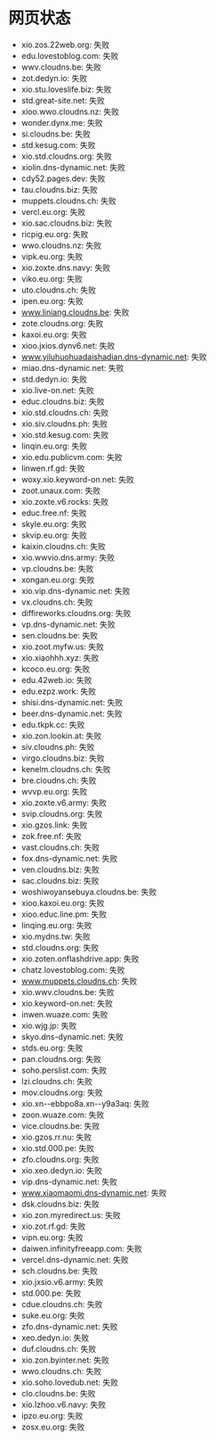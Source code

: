 # 网页状态
- xio.zos.22web.org: 失败
- edu.lovestoblog.com: 失败
- wwv.cloudns.be: 失败
- zot.dedyn.io: 失败
- xio.stu.loveslife.biz: 失败
- std.great-site.net: 失败
- xioo.wwo.cloudns.nz: 失败
- wonder.dynx.me: 失败
- si.cloudns.be: 失败
- std.kesug.com: 失败
- xio.std.cloudns.org: 失败
- xiolin.dns-dynamic.net: 失败
- cdy52.pages.dev: 失败
- tau.cloudns.biz: 失败
- muppets.cloudns.ch: 失败
- vercl.eu.org: 失败
- xio.sac.cloudns.biz: 失败
- ricpig.eu.org: 失败
- wwo.cloudns.nz: 失败
- vipk.eu.org: 失败
- xio.zoxte.dns.navy: 失败
- viko.eu.org: 失败
- uto.cloudns.ch: 失败
- ipen.eu.org: 失败
- www.liniang.cloudns.be: 失败
- zote.cloudns.org: 失败
- kaxoi.eu.org: 失败
- xioo.jxios.dynv6.net: 失败
- www.yiluhuohuadaishadian.dns-dynamic.net: 失败
- miao.dns-dynamic.net: 失败
- std.dedyn.io: 失败
- xio.live-on.net: 失败
- educ.cloudns.biz: 失败
- xio.std.cloudns.ch: 失败
- xio.siv.cloudns.ph: 失败
- xio.std.kesug.com: 失败
- linqin.eu.org: 失败
- xio.edu.publicvm.com: 失败
- linwen.rf.gd: 失败
- woxy.xio.keyword-on.net: 失败
- zoot.unaux.com: 失败
- xio.zoxte.v6.rocks: 失败
- educ.free.nf: 失败
- skyle.eu.org: 失败
- skvip.eu.org: 失败
- kaixin.cloudns.ch: 失败
- xio.wwvio.dns.army: 失败
- vp.cloudns.be: 失败
- xongan.eu.org: 失败
- xio.vip.dns-dynamic.net: 失败
- vx.cloudns.ch: 失败
- diffireworks.cloudns.org: 失败
- vp.dns-dynamic.net: 失败
- sen.cloudns.be: 失败
- xio.zoot.myfw.us: 失败
- xio.xiaohhh.xyz: 失败
- kcoco.eu.org: 失败
- edu.42web.io: 失败
- edu.ezpz.work: 失败
- shisi.dns-dynamic.net: 失败
- beer.dns-dynamic.net: 失败
- edu.tkpk.cc: 失败
- xio.zon.lookin.at: 失败
- siv.cloudns.ph: 失败
- virgo.cloudns.biz: 失败
- kenelm.cloudns.ch: 失败
- bre.cloudns.ch: 失败
- wvvp.eu.org: 失败
- xio.zoxte.v6.army: 失败
- svip.cloudns.org: 失败
- xio.gzos.link: 失败
- zok.free.nf: 失败
- vast.cloudns.ch: 失败
- fox.dns-dynamic.net: 失败
- ven.cloudns.biz: 失败
- sac.cloudns.biz: 失败
- woshiwoyansebuya.cloudns.be: 失败
- xioo.kaxoi.eu.org: 失败
- xioo.educ.line.pm: 失败
- linqing.eu.org: 失败
- xio.mydns.tw: 失败
- std.cloudns.org: 失败
- xio.zoten.onflashdrive.app: 失败
- chatz.lovestoblog.com: 失败
- www.muppets.cloudns.ch: 失败
- xio.wwv.cloudns.be: 失败
- xio.keyword-on.net: 失败
- inwen.wuaze.com: 失败
- xio.wjg.jp: 失败
- skyo.dns-dynamic.net: 失败
- stds.eu.org: 失败
- pan.cloudns.org: 失败
- soho.perslist.com: 失败
- lzi.cloudns.ch: 失败
- mov.cloudns.org: 失败
- xio.xn--ebbpo8a.xn--y9a3aq: 失败
- zoon.wuaze.com: 失败
- vice.cloudns.be: 失败
- xio.gzos.rr.nu: 失败
- xio.std.000.pe: 失败
- zfo.cloudns.org: 失败
- xio.xeo.dedyn.io: 失败
- vip.dns-dynamic.net: 失败
- www.xiaomaomi.dns-dynamic.net: 失败
- dsk.cloudns.biz: 失败
- xio.zon.myredirect.us: 失败
- xio.zot.rf.gd: 失败
- vipn.eu.org: 失败
- daiwen.infinityfreeapp.com: 失败
- vercel.dns-dynamic.net: 失败
- sch.cloudns.be: 失败
- xio.jxsio.v6.army: 失败
- std.000.pe: 失败
- cdue.cloudns.ch: 失败
- suke.eu.org: 失败
- zfo.dns-dynamic.net: 失败
- xeo.dedyn.io: 失败
- duf.cloudns.ch: 失败
- xio.zon.byinter.net: 失败
- wwo.cloudns.ch: 失败
- xio.soho.lovedub.net: 失败
- clo.cloudns.be: 失败
- xio.lzhoo.v6.navy: 失败
- ipzo.eu.org: 失败
- zosx.eu.org: 失败
